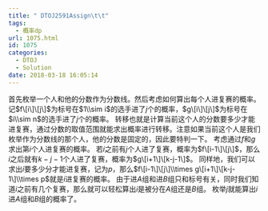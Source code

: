 ```yaml
---
title: " DTOJ2591Assign\t\t"
tags:
  - 概率dp
url: 1075.html
id: 1075
categories:
  - DTOJ
  - Solution
date: 2018-03-18 16:05:14
---
```


首先枚举一个人和他的分数作为分数线。然后考虑如何算出每个人进复赛的概率。 记$f\[i\]\[j\]$为标号在$1\\sim i$的选手进了$j$个的概率，$g\[i\]\[j\]$为标号在$i\\sim n$的选手进了$j$个的概率。 转移也就是计算当前这个人的分数要多少才能进复赛，通过分数的取值范围就能求出概率进行转移。注意如果当前这个人是我们枚举作为分数线的那个人，他的分数是固定的，因此要特判一下。 考虑通过$f$和$g$求出第$i$个人进复赛的概率。 若$i$之前有$j$个人进了复赛，概率为$f\[i-1\]\[j\]$，那么$i$之后就有$k-j-1$个人进了复赛，概率为$g\[i+1\]\[k-j-1\]$。 同样地，我们可以求出$i$要多少分才能进复赛，记为$p$，那么$f\[i-1\]\[j\]\\times g\[i+1\]\[k-j-1\]\\times p$就是$i$进复赛的概率。 由于进$A$组和进$B$组只和标号有关，同时我们知道$i$之前有几个复赛，那么就可以轻松算出$i$是被分在$A$组还是$B$组。 枚举$j$就能算出$i$进$A$组和$B$组的概率了。